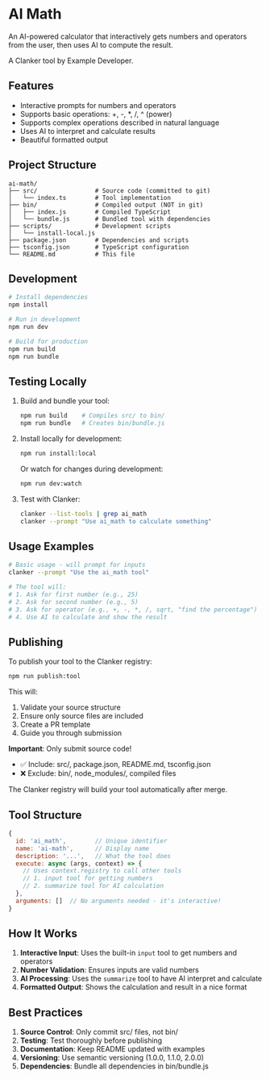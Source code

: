 # AI Math

An AI-powered calculator that interactively gets numbers and operators from the user, then uses AI to compute the result.

A Clanker tool by Example Developer.

## Features

- Interactive prompts for numbers and operators
- Supports basic operations: +, -, *, /, ^ (power)
- Supports complex operations described in natural language
- Uses AI to interpret and calculate results
- Beautiful formatted output

## Project Structure

```
ai-math/
├── src/                # Source code (committed to git)
│   └── index.ts        # Tool implementation
├── bin/                # Compiled output (NOT in git)
│   ├── index.js        # Compiled TypeScript
│   └── bundle.js       # Bundled tool with dependencies
├── scripts/            # Development scripts
│   └── install-local.js
├── package.json        # Dependencies and scripts
├── tsconfig.json       # TypeScript configuration
└── README.md           # This file
```

## Development

```bash
# Install dependencies
npm install

# Run in development
npm run dev

# Build for production
npm run build
npm run bundle
```

## Testing Locally

1. Build and bundle your tool:
   ```bash
   npm run build    # Compiles src/ to bin/
   npm run bundle   # Creates bin/bundle.js
   ```

2. Install locally for development:
   ```bash
   npm run install:local
   ```
   
   Or watch for changes during development:
   ```bash
   npm run dev:watch
   ```

3. Test with Clanker:
   ```bash
   clanker --list-tools | grep ai_math
   clanker --prompt "Use ai_math to calculate something"
   ```

## Usage Examples

```bash
# Basic usage - will prompt for inputs
clanker --prompt "Use the ai_math tool"

# The tool will:
# 1. Ask for first number (e.g., 25)
# 2. Ask for second number (e.g., 5)
# 3. Ask for operator (e.g., +, -, *, /, sqrt, "find the percentage")
# 4. Use AI to calculate and show the result
```

## Publishing

To publish your tool to the Clanker registry:

```bash
npm run publish:tool
```

This will:
1. Validate your source structure
2. Ensure only source files are included
3. Create a PR template
4. Guide you through submission

**Important**: Only submit source code!
- ✅ Include: src/, package.json, README.md, tsconfig.json
- ❌ Exclude: bin/, node_modules/, compiled files

The Clanker registry will build your tool automatically after merge.

## Tool Structure

```javascript
{
  id: 'ai_math',        // Unique identifier
  name: 'ai-math',      // Display name
  description: '...',   // What the tool does
  execute: async (args, context) => {
    // Uses context.registry to call other tools
    // 1. input tool for getting numbers
    // 2. summarize tool for AI calculation
  },
  arguments: []  // No arguments needed - it's interactive!
}
```

## How It Works

1. **Interactive Input**: Uses the built-in `input` tool to get numbers and operators
2. **Number Validation**: Ensures inputs are valid numbers
3. **AI Processing**: Uses the `summarize` tool to have AI interpret and calculate
4. **Formatted Output**: Shows the calculation and result in a nice format

## Best Practices

1. **Source Control**: Only commit src/ files, not bin/
2. **Testing**: Test thoroughly before publishing
3. **Documentation**: Keep README updated with examples
4. **Versioning**: Use semantic versioning (1.0.0, 1.1.0, 2.0.0)
5. **Dependencies**: Bundle all dependencies in bin/bundle.js